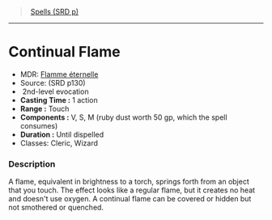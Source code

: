 ﻿---
!SpellItem
Family: SpellVO
Level: 2
Type: evocation
CastingTime: 1 action
Range: Touch
Components: V, S, M (ruby dust worth 50 gp, which the spell consumes)
Duration: Until dispelled
Classes: Cleric, Wizard
Id: spells_vo.md#continual-flame
ParentLink: spells_vo.md#spells-srd-p
Name: Continual Flame
ParentName: Spells (SRD p)
NameLevel: 1
AltName: '[Flamme éternelle](hd_spells_flamme_eternelle.md)'
Source: (SRD p130)
Attributes:
  Name: Continual Flame
  Markdown: >+
    # <!--Name-->Continual Flame<!--/Name-->


    - MDR: <!--AltName-->[Flamme éternelle](hd_spells_flamme_eternelle.md)<!--/AltName-->

    - Source: <!--Source-->(SRD p130)<!--/Source-->

    -  <!--Level-->2<!--/Level-->nd-level <!--Type-->evocation<!--/Type-->

    - **Casting Time :** <!--CastingTime-->1 action<!--/CastingTime-->

    - **Range :** <!--Range-->Touch<!--/Range-->

    - **Components :** <!--Components-->V, S, M (ruby dust worth 50 gp, which the spell consumes)<!--/Components-->

    - **Duration :** <!--Duration-->Until dispelled<!--/Duration-->

    - Classes: <!--Classes-->Cleric, Wizard<!--/Classes-->


    ### Description


    A flame, equivalent in brightness to a torch, springs forth from an object that you touch. The effect looks like a regular flame, but it creates no heat and doesn't use oxygen. A continual flame can be covered or hidden but not smothered or quenched.

  AltName: '[Flamme éternelle](hd_spells_flamme_eternelle.md)'
  Source: (SRD p130)
  Level: 2
  Type: evocation
  CastingTime: 1 action
  Range: Touch
  Components: V, S, M (ruby dust worth 50 gp, which the spell consumes)
  Duration: Until dispelled
  Classes: Cleric, Wizard
AttributesDictionary: >+
  Name: Continual Flame

  Markdown: >+

    # <!--Name-->Continual Flame<!--/Name-->





    - MDR: <!--AltName-->[Flamme éternelle](hd_spells_flamme_eternelle.md)<!--/AltName-->



    - Source: <!--Source-->(SRD p130)<!--/Source-->



    -  <!--Level-->2<!--/Level-->nd-level <!--Type-->evocation<!--/Type-->



    - **Casting Time :** <!--CastingTime-->1 action<!--/CastingTime-->



    - **Range :** <!--Range-->Touch<!--/Range-->



    - **Components :** <!--Components-->V, S, M (ruby dust worth 50 gp, which the spell consumes)<!--/Components-->



    - **Duration :** <!--Duration-->Until dispelled<!--/Duration-->



    - Classes: <!--Classes-->Cleric, Wizard<!--/Classes-->





    ### Description





    A flame, equivalent in brightness to a torch, springs forth from an object that you touch. The effect looks like a regular flame, but it creates no heat and doesn't use oxygen. A continual flame can be covered or hidden but not smothered or quenched.



  AltName: '[Flamme éternelle](hd_spells_flamme_eternelle.md)'

  Source: (SRD p130)

  Level: 2

  Type: evocation

  CastingTime: 1 action

  Range: Touch

  Components: V, S, M (ruby dust worth 50 gp, which the spell consumes)

  Duration: Until dispelled

  Classes: Cleric, Wizard

---
> [Spells (SRD p)](srd_spells.md)

---

# Continual Flame

- MDR: [Flamme éternelle](hd_spells_flamme_eternelle.md)
- Source: (SRD p130)
-  2nd-level evocation
- **Casting Time :** 1 action
- **Range :** Touch
- **Components :** V, S, M (ruby dust worth 50 gp, which the spell consumes)
- **Duration :** Until dispelled
- Classes: Cleric, Wizard

### Description

A flame, equivalent in brightness to a torch, springs forth from an object that you touch. The effect looks like a regular flame, but it creates no heat and doesn't use oxygen. A continual flame can be covered or hidden but not smothered or quenched.

